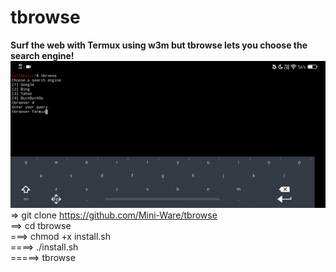 # tbrowse
**Surf the web with Termux using w3m but tbrowse lets you choose the search engine!**
![](demo.gif)
 <br />=> git clone https://github.com/Mini-Ware/tbrowse
 <br />==> cd tbrowse
 <br />===> chmod +x install.sh
 <br />====> ./install.sh
 <br />=====> tbrowse
